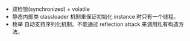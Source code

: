 ##
- 双检锁(synchronized) + volatile
- 静态内部类
    classloader 机制来保证初始化 instance 时只有一个线程。
- 枚举
  自动支持序列化机制。不能通过 reflection attack 来调用私有构造方法。